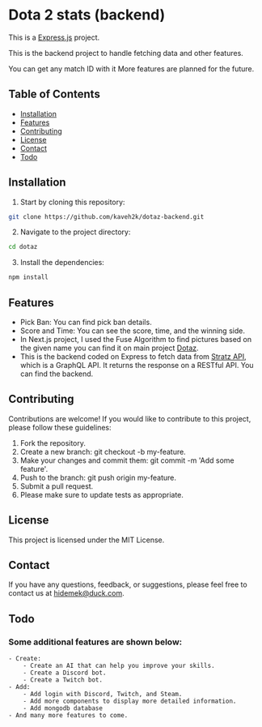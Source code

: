 # Dota 2 stats (backend)

This is a [Express.js](https://expressjs.com/) project.

This is the backend project to handle fetching data and other features.

You can get any match ID with it
More features are planned for the future.

## Table of Contents

- [Installation](#installation)
- [Features](#features)
- [Contributing](#contributing)
- [License](#license)
- [Contact](#contact)
- [Todo](#todo)

## Installation

1. Start by cloning this repository:

```bash
git clone https://github.com/kaveh2k/dotaz-backend.git
```

2. Navigate to the project directory:

```bash
cd dotaz
```

3. Install the dependencies:

```bash
npm install
```

## Features

- Pick Ban: You can find pick ban details.
- Score and Time: You can see the score, time, and the winning side.
- In Next.js project, I used the Fuse Algorithm to find pictures based on the given name you can find it on main project [Dotaz](https://github.com/kaveh2k/dotaz/).
- This is the backend coded on Express to fetch data from [Stratz API](https://stratz.com/), which is a GraphQL API. It returns the response on a RESTful API. You can find the backend.

## Contributing

Contributions are welcome! If you would like to contribute to this project, please follow these guidelines:

1. Fork the repository.
2. Create a new branch: git checkout -b my-feature.
3. Make your changes and commit them: git commit -m 'Add some feature'.
4. Push to the branch: git push origin my-feature.
5. Submit a pull request.
6. Please make sure to update tests as appropriate.

## License

This project is licensed under the MIT License.

## Contact

If you have any questions, feedback, or suggestions, please feel free to contact us at hidemek@duck.com.

## Todo

### Some additional features are shown below:

    - Create:
        - Create an AI that can help you improve your skills.
        - Create a Discord bot.
        - Create a Twitch bot.
    - Add:
        - Add login with Discord, Twitch, and Steam.
        - Add more components to display more detailed information.
        - Add mongodb database
    - And many more features to come.
